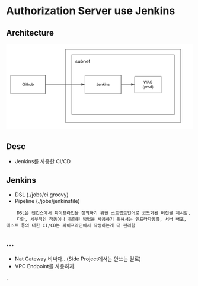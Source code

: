 # Authorization Server use Jenkins

## Architecture

![aws](./public/aws.png)

## Desc

- Jenkins를 사용한 CI/CD

## Jenkins

- DSL (./jobs/ci.groovy)
- Pipeline (./jobs/jenkinsfile)

```
    DSL은 젠킨스에서 파이프라인을 정의하기 위한 스트립트언어로 코드화된 버전을 제시함,
    다만, 세부적인 작동이나 특화된 방법을 사용하기 위해서는 인프라자동화, 서버 배포, 테스트 등의 대한 CI/CD는 파이프라인에서 작성하는게 더 편리함
```

## ...

- Nat Gateway 비싸다.. (Side Project에서는 안쓰는 걸로)
- VPC Endpoint를 사용하자.

.

